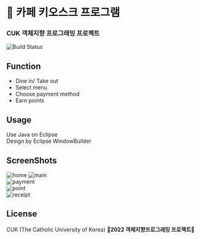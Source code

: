 # 🍰 카페 키오스크 프로그램
### CUK 객체지향 프로그래밍 프로젝트
![Build Status](https://img.shields.io/badge/-JAVA-F26D85)


## Function
- Dine in/ Take out
- Select menu
- Choose payment method
- Earn points

## Usage
Use Java on Eclipse <br>
Design by Eclipse WindowBuilder

## ScreenShots
![home](https://user-images.githubusercontent.com/73006274/173230761-b3e3cdaf-17f8-46df-9f5b-3091ef668f47.png) 
![main](https://user-images.githubusercontent.com/73006274/173230772-15ff18e9-6508-4d5d-bf58-c91fe6d7abb4.png)<br>
![payment](https://user-images.githubusercontent.com/73006274/173230773-cc067821-c88a-4ae8-8bda-d646bf85e3eb.png)<br>
![point](https://user-images.githubusercontent.com/73006274/173230775-188d57a5-c444-4790-8852-4260534b11df.png)<br>
![receipt](https://user-images.githubusercontent.com/73006274/173230777-d9b1ef2b-c63d-41c9-96e3-4e5baa718894.png)<br>

## License
CUK (The Catholic University of Korea)
**🤍2022 객체지향프로그래밍 프로젝트🤍**



